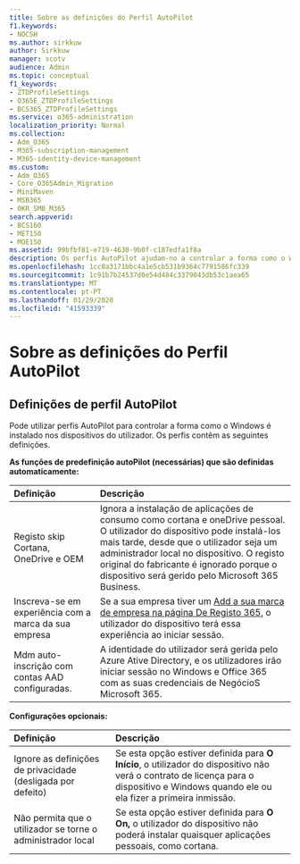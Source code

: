 ```yaml
---
title: Sobre as definições do Perfil AutoPilot
f1.keywords:
- NOCSH
ms.author: sirkkuw
author: Sirkkuw
manager: scotv
audience: Admin
ms.topic: conceptual
f1_keywords:
- ZTDProfileSettings
- O365E_ZTDProfileSettings
- BCS365_ZTDProfileSettings
ms.service: o365-administration
localization_priority: Normal
ms.collection:
- Adm_O365
- M365-subscription-management
- M365-identity-device-management
ms.custom:
- Adm_O365
- Core_O365Admin_Migration
- MiniMaven
- MSB365
- OKR_SMB_M365
search.appverid:
- BCS160
- MET150
- MOE150
ms.assetid: 99bfbf81-e719-4630-9b0f-c187edfa1f8a
description: Os perfis AutoPilot ajudam-no a controlar a forma como o Windows é instalado nos dispositivos do utilizador. Os perfis contêm definições predefinidas e opcionais, como saltar a instalação cortana.
ms.openlocfilehash: 1cc8a3171bbc4a1e5cb531b9364c7791586fc339
ms.sourcegitcommit: 1c91b7b24537d0e54d484c3379043db53c1aea65
ms.translationtype: MT
ms.contentlocale: pt-PT
ms.lasthandoff: 01/29/2020
ms.locfileid: "41593339"
---
```

# <a name="about-autopilot-profile-settings"></a>Sobre as definições do Perfil AutoPilot

## <a name="autopilot-profile-settings"></a>Definições de perfil AutoPilot

Pode utilizar perfis AutoPilot para controlar a forma como o Windows é instalado nos dispositivos do utilizador. Os perfis contêm as seguintes definições.
  
 **As funções de predefinição autoPilot (necessárias) que são definidas automaticamente:**
  
|**Definição**|**Descrição**|
|:-----|:-----|
|Registo skip Cortana, OneDrive e OEM  <br/> |Ignora a instalação de aplicações de consumo como cortana e oneDrive pessoal. O utilizador do dispositivo pode instalá-los mais tarde, desde que o utilizador seja um administrador local no dispositivo. O registo original do fabricante é ignorado porque o dispositivo será gerido pelo Microsoft 365 Business.  <br/> |
|Inscreva-se em experiência com a marca da sua empresa  <br/> |Se a sua empresa tiver um [Add a sua marca de empresa na página De Registo 365](https://support.office.com/article/a1229cdb-ce19-4da5-90c7-2b9b146aef0a), o utilizador do dispositivo terá essa experiência ao iniciar sessão.  <br/> |
|Mdm auto-inscrição com contas AAD configuradas.  <br/> |A identidade do utilizador será gerida pelo Azure Ative Directory, e os utilizadores irão iniciar sessão no Windows e Office 365 com as suas credenciais de NegócioS Microsoft 365.  <br/> |
   
 **Configurações opcionais:**
  
|**Definição**|**Descrição**|
|:-----|:-----|
|Ignore as definições de privacidade (desligada por defeito)  <br/> |Se esta opção estiver definida para **O Início**, o utilizador do dispositivo não verá o contrato de licença para o dispositivo e Windows quando ele ou ela fizer a primeira inmissão.  <br/> |
|Não permita que o utilizador se torne o administrador local  <br/> |Se esta opção estiver definida para **O On,** o utilizador do dispositivo não poderá instalar quaisquer aplicações pessoais, como cortana.<br/> |
   

